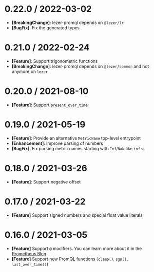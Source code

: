 0.22.0 / 2022-03-02
===================

* **[BreakingChange]**: lezer-promql depends on `@lezer/lr`
* **[BugFix]**: Fix the generated types

0.21.0 / 2022-02-24
===================

* **[Feature]**: Support trigonometric functions
* **[BreakingChange]**: lezer-promql depends on `@lezer/common` and not anymore on `lezer`

0.20.0 / 2021-08-10
===================

* **[Feature]**: Support `present_over_time`

0.19.0 / 2021-05-19
===================

* **[Feature]**: Provide an alternative `MetricName` top-level entrypoint
* **[Enhancement]**: Improve parsing of numbers
* **[BugFix]**: Fix parsing metric names starting with `Inf`/`NaN` like `infra`

0.18.0 / 2021-03-26
===================

* **[Feature]**: Support negative offset

0.17.0 / 2021-03-22
===================

* **[Feature]** Support signed numbers and special float value literals

0.16.0 / 2021-03-05
===================

* **[Feature]** Support `@` modifiers. You can learn more about it in the [Prometheus Blog](https://prometheus.io/blog/2021/02/18/introducing-the-@-modifier/)
* **[Feature]** Support new PromQL functions (`clamp()`, `sgn()`, `last_over_time()`)
